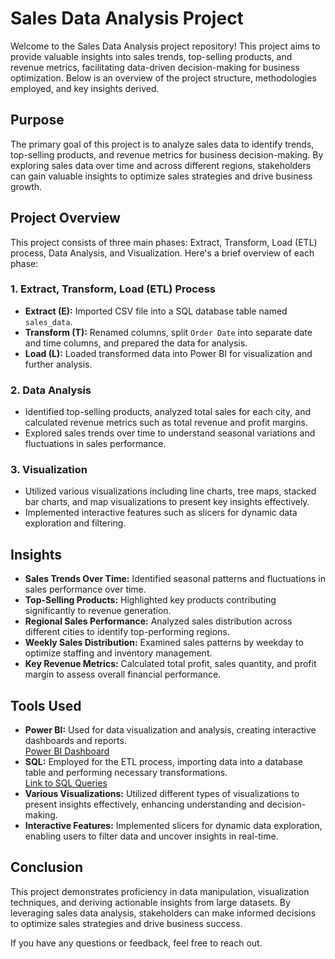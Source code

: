 # Sales Data Analysis Project

Welcome to the Sales Data Analysis project repository! This project aims to provide valuable insights into sales trends, top-selling products, and revenue metrics, facilitating data-driven decision-making for business optimization. Below is an overview of the project structure, methodologies employed, and key insights derived.

## Purpose
The primary goal of this project is to analyze sales data to identify trends, top-selling products, and revenue metrics for business decision-making. By exploring sales data over time and across different regions, stakeholders can gain valuable insights to optimize sales strategies and drive business growth.

## Project Overview
This project consists of three main phases: Extract, Transform, Load (ETL) process, Data Analysis, and Visualization. Here's a brief overview of each phase:

### 1. Extract, Transform, Load (ETL) Process
- **Extract (E):** Imported CSV file into a SQL database table named `sales_data`.
- **Transform (T):** Renamed columns, split `Order Date` into separate date and time columns, and prepared the data for analysis.
- **Load (L):** Loaded transformed data into Power BI for visualization and further analysis.

### 2. Data Analysis
- Identified top-selling products, analyzed total sales for each city, and calculated revenue metrics such as total revenue and profit margins.
- Explored sales trends over time to understand seasonal variations and fluctuations in sales performance.

### 3. Visualization
- Utilized various visualizations including line charts, tree maps, stacked bar charts, and map visualizations to present key insights effectively.
- Implemented interactive features such as slicers for dynamic data exploration and filtering.

## Insights
- **Sales Trends Over Time:** Identified seasonal patterns and fluctuations in sales performance over time.
- **Top-Selling Products:** Highlighted key products contributing significantly to revenue generation.
- **Regional Sales Performance:** Analyzed sales distribution across different cities to identify top-performing regions.
- **Weekly Sales Distribution:** Examined sales patterns by weekday to optimize staffing and inventory management.
- **Key Revenue Metrics:** Calculated total profit, sales quantity, and profit margin to assess overall financial performance.

## Tools Used
- **Power BI:** Used for data visualization and analysis, creating interactive dashboards and reports. <br>
  [Power BI Dashboard](link)
- **SQL:** Employed for the ETL process, importing data into a database table and performing necessary transformations.<br>
  [Link to SQL Queries](link)
- **Various Visualizations:** Utilized different types of visualizations to present insights effectively, enhancing understanding and decision-making.
- **Interactive Features:** Implemented slicers for dynamic data exploration, enabling users to filter data and uncover insights in real-time.

## Conclusion
This project demonstrates proficiency in data manipulation, visualization techniques, and deriving actionable insights from large datasets. By leveraging sales data analysis, stakeholders can make informed decisions to optimize sales strategies and drive business success.

If you have any questions or feedback, feel free to reach out.

